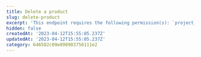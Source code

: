 ```yaml
---
title: Delete a product
slug: delete-product
excerpt: 'This endpoint requires the following permission(s): `project_configuration:products:read_write`.'
hidden: false
createdAt: '2023-04-12T15:55:05.237Z'
updatedAt: '2023-04-12T15:55:05.237Z'
category: 646582c09e898903756111e2
---
```

